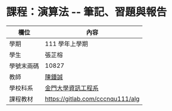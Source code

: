 # 課程：演算法 -- 筆記、習題與報告

欄位 | 內容
-----|--------
學期 | 111 學年上學期
學生 |  張芷榕
學號末兩碼 | 10827
教師 | [陳鍾誠](https://www.nqu.edu.tw/educsie/index.php?act=blog&code=list&ids=4)
學校科系 | [金門大學資訊工程系](https://www.nqu.edu.tw/educsie/index.php)
課程教材 | https://gitlab.com/cccnqu111/alg

